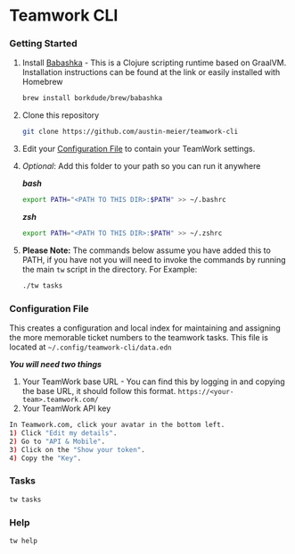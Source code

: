# Teamwork CLI

### Getting Started
1. Install [Babashka](https://github.com/babashka/babashka#installation) - This is a Clojure scripting runtime based on GraalVM. Installation instructions can be found at the link or easily installed with Homebrew
 	```sh
  	brew install borkdude/brew/babashka
  	```
2. Clone this repository 
  	```sh
  	git clone https://github.com/austin-meier/teamwork-cli 
  	```
3. Edit your [Configuration File](#configuration-file) to contain your TeamWork settings.

4. _Optional_: Add this folder to your path so you can run it anywhere

	**_bash_**
	```sh
	export PATH="<PATH TO THIS DIR>:$PATH" >> ~/.bashrc
	```
    
    **_zsh_**
	```sh
	export PATH="<PATH TO THIS DIR>:$PATH" >> ~/.zshrc
	```
5. **Please Note:** The commands below assume you have added this to PATH, if you have not you will need to invoke the commands by running the main `tw` script in the directory. For Example:
	```sh
	./tw tasks
	```


### Configuration File
This creates a configuration and local index for maintaining and assigning the more memorable ticket numbers to the teamwork tasks. This file is located at `~/.config/teamwork-cli/data.edn`

**_You will need two things_**
1. Your TeamWork base URL - You can find this by logging in and copying the base URL, it should follow this format. `https://<your-team>.teamwork.com/`
2. Your TeamWork API key
``` sh
In Teamwork.com, click your avatar in the bottom left.
1) Click "Edit my details".
2) Go to "API & Mobile".
3) Click on the "Show your token".
4) Copy the "Key".
```

### Tasks
```sh
tw tasks
```


### Help
```sh
tw help
```
